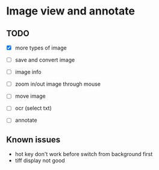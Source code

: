 # Image view and annotate


## TODO

- [x] more types of image
- [ ] save and convert image
- [ ] image info
- [ ] zoom in/out image through mouse
- [ ] move image
- [ ] ocr (select txt)
- [ ] annotate


## Known issues

- hot key don't work before switch from background first
- tiff display not good
